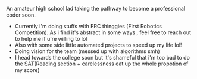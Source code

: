 An amateur high school lad taking the pathway to become a professional coder soon.
- Currently i'm doing stuffs with FRC thinggies (First Robotics Competition). As i find it's abstract in some ways , feel free to reach out to help me if u're willing to lol
- Also with some side little automated projects to speed up my life lol!
- Doing vision for the team (messed up with algorithms smh)
- I head towards the college soon but it's shameful that i'm too bad to do the SAT(Reading section + carelessness eat up the whole propotion of my score)

